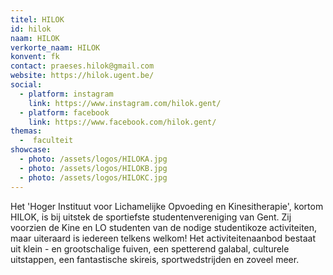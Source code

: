 ```yaml
---
titel: HILOK
id: hilok
naam: HILOK
verkorte_naam: HILOK
konvent: fk
contact: praeses.hilok@gmail.com
website: https://hilok.ugent.be/
social:
  - platform: instagram
    link: https://www.instagram.com/hilok.gent/
  - platform: facebook
    link: https://www.facebook.com/hilok.gent/
themas:
  -  faculteit
showcase:
  - photo: /assets/logos/HILOKA.jpg
  - photo: /assets/logos/HILOKB.jpg
  - photo: /assets/logos/HILOKC.jpg
---
```


Het 'Hoger Instituut voor Lichamelijke Opvoeding en Kinesitherapie', kortom HILOK, is bij uitstek de sportiefste studentenvereniging van Gent. Zij voorzien de Kine en LO studenten van de nodige studentikoze activiteiten, maar uiteraard is iedereen telkens welkom! Het activiteitenaanbod bestaat uit klein - en grootschalige fuiven, een spetterend galabal, culturele uitstappen, een fantastische skireis, sportwedstrijden en zoveel meer.

